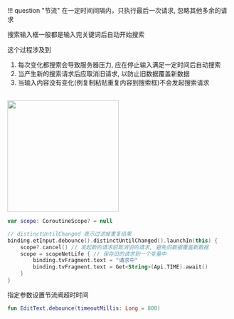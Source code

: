 !!! question "节流"
    在一定时间间隔内，只执行最后一次请求, 忽略其他多余的请求

搜索输入框一般都是输入完关键词后自动开始搜索

这个过程涉及到

1. 每次变化都搜索会导致服务器压力, 应在停止输入满足一定时间后自动搜索
2. 当产生新的搜索请求后应取消旧请求, 以防止旧数据覆盖新数据
3. 当输入内容没有变化(例复制粘贴重复内容到搜索框)不会发起搜索请求

<br>

<img src="https://i.loli.net/2021/08/14/DAhfwxa1NK4gbpq.gif" width="250"/>

<br>

```kotlin
var scope: CoroutineScope? = null

// distinctUntilChanged 表示过滤掉重复结果
binding.etInput.debounce().distinctUntilChanged().launchIn(this) {
    scope?.cancel() // 发起新的请求前取消旧的请求, 避免旧数据覆盖新数据
    scope = scopeNetLife { // 保存旧的请求到一个变量中
        binding.tvFragment.text = "请求中"
        binding.tvFragment.text = Get<String>(Api.TIME).await()
    }
}
```

指定参数设置节流阀超时时间
```kotlin
fun EditText.debounce(timeoutMillis: Long = 800)
```
